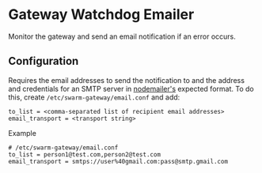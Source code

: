 Gateway Watchdog Emailer
========================

Monitor the gateway and send an email notification if an error occurs.

Configuration
-------------

Requires the email addresses to send the notification to and the address and
credentials for an SMTP server in
[nodemailer's](https://github.com/nodemailer/nodemailer) expected format. To do
this, create `/etc/swarm-gateway/email.conf` and add:

    to_list = <comma-separated list of recipient email addresses>
    email_transport = <transport string>

Example

    # /etc/swarm-gateway/email.conf
    to_list = person1@test.com,person2@test.com
    email_transport = smtps://user%40gmail.com:pass@smtp.gmail.com


